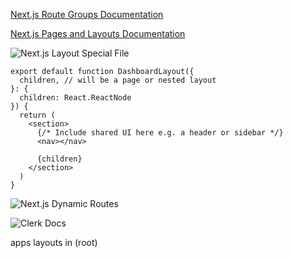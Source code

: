 [Next.js Route Groups Documentation](https://nextjs.org/docs/app/building-your-application/routing/route-groups)

[Next.js Pages and Layouts Documentation](https://nextjs.org/docs/app/building-your-application/routing/pages-and-layouts)

![Next.js Layout Special File](https://nextjs.org/_next/image?url=%2Fdocs%2Flight%2Flayout-special-file.png&w=3840&q=75&dpl=dpl_HKaTZdkuaarspU2J2iNiqNmkbJqv)

```
export default function DashboardLayout({
  children, // will be a page or nested layout
}: {
  children: React.ReactNode
}) {
  return (
    <section>
      {/* Include shared UI here e.g. a header or sidebar */}
      <nav></nav>

      {children}
    </section>
  )
}
```

![Next.js Dynamic Routes](https://nextjs.org/docs/app/building-your-application/routing/dynamic-routes)

![Clerk Docs](https://clerk.com/docs/index)

apps layouts in (root)

